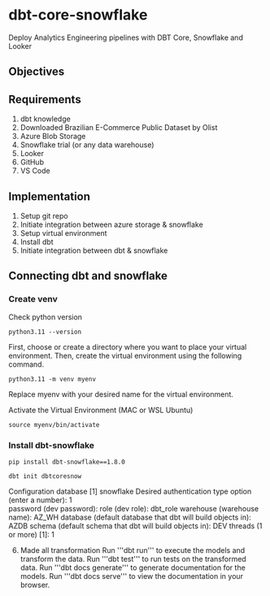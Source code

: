 # dbt-core-snowflake
Deploy Analytics Engineering pipelines with DBT Core, Snowflake and Looker

## Objectives




## Requirements

1. dbt knowledge
2. Downloaded Brazilian E-Commerce Public Dataset by Olist
3. Azure Blob Storage
4. Snowflake trial (or any data warehouse)
5. Looker
6. GitHub 
7. VS Code

## Implementation

1. Setup git repo
2. Initiate integration between azure storage & snowflake
3. Setup virtual environment
4. Install dbt 
5. Initiate integration between dbt & snowflake

## Connecting dbt and snowflake

### Create venv

Check python version 

```
python3.11 --version
```

First, choose or create a directory where you want to place your virtual environment. Then, create the virtual environment using the following command.

```
python3.11 -m venv myenv
```

Replace myenv with your desired name for the virtual environment.

Activate the Virtual Environment (MAC or WSL Ubuntu)

```
source myenv/bin/activate
```

### Install dbt-snowflake

```
pip install dbt-snowflake==1.8.0

dbt init dbtcoresnow 
```
Configuration database 
[1] snowflake
Desired authentication type option (enter a number): 1                 
password (dev password): 
role (dev role): dbt_role
warehouse (warehouse name): AZ_WH
database (default database that dbt will build objects in): AZDB
schema (default schema that dbt will build objects in): DEV
threads (1 or more) [1]: 1 


6. Made all transformation
Run '''dbt run''' to execute the models and transform the data.
Run '''dbt test''' to run tests on the transformed data.
Run '''dbt docs generate''' to generate documentation for the models.
Run '''dbt docs serve''' to view the documentation in your browser.